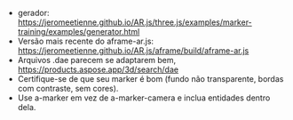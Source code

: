 
* gerador: https://jeromeetienne.github.io/AR.js/three.js/examples/marker-training/examples/generator.html
* Versão mais recente do aframe-ar.js: https://jeromeetienne.github.io/AR.js/aframe/build/aframe-ar.js
* Arquivos .dae parecem se adaptarem bem, https://products.aspose.app/3d/search/dae
* Certifique-se de que seu marker é bom (fundo não transparente, bordas com contraste, sem cores).
* Use a-marker em vez de a-marker-camera e inclua entidades dentro dela.